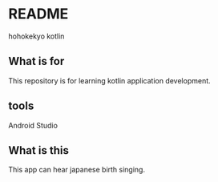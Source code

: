 # README #

hohokekyo kotlin

## What is for ##
This repository is for learning kotlin application development.

## tools ##

Android Studio

## What is this ##

This app can hear japanese birth singing.
